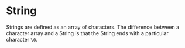 # String

Strings are defined as an array of characters. The difference between a character array and a String is that the String ends with a particular character `\0`.
